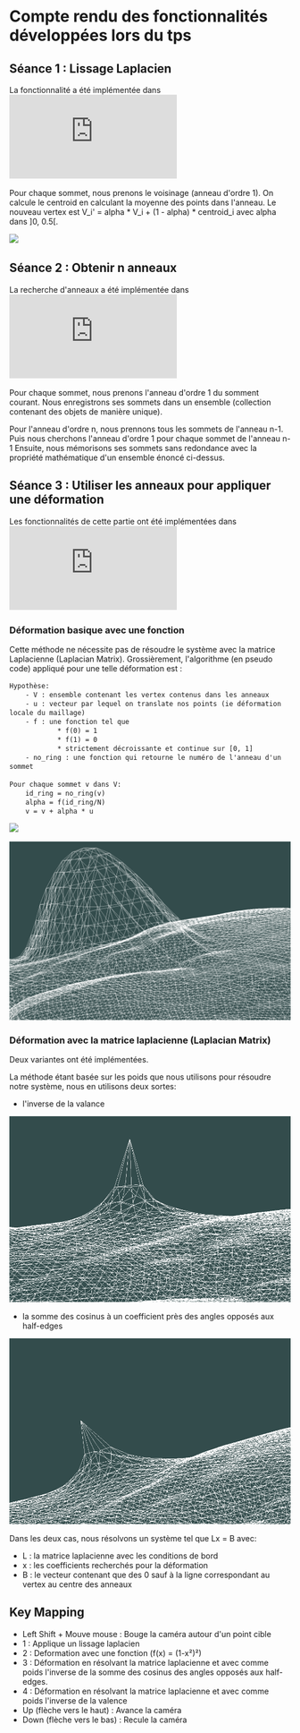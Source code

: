 
# Compte rendu des fonctionnalités développées lors du tps


## Séance 1 : Lissage Laplacien

La fonctionnalité a été implémentée dans
![RingManager.cpp](https://github.com/akhaten/MeshManipulator/blob/main/examples/TpIGAI2/MyViewer.cpp)

Pour chaque sommet, nous prenons le voisinage (anneau d'ordre 1).
On calcule le centroid en calculant la moyenne des points dans l'anneau.
Le nouveau vertex est V_i' = alpha * V_i + (1 - alpha) * centroid_i  avec alpha dans ]0, 0.5[.

![](https://github.com/akhaten/MeshManipulator/blob/main/examples/TpIGAI2/images/laplacian_smoothing.gif)


## Séance 2 : Obtenir n anneaux

La recherche d'anneaux a été implémentée dans
![RingManager.cpp](https://github.com/akhaten/MeshManipulator/blob/main/examples/TpIGAI2/RingManager.cpp)

Pour chaque sommet, nous prenons l'anneau d'ordre 1 du somment courant.
Nous enregistrons ses sommets dans un ensemble (collection contenant des objets de manière unique).

Pour l'anneau d'ordre n, nous prennons tous les sommets de l'anneau n-1.
Puis nous cherchons l'anneau d'ordre 1 pour chaque sommet de l'anneau n-1
Ensuite, nous mémorisons ses sommets sans redondance avec la propriété mathématique
d'un ensemble énoncé ci-dessus.

## Séance 3 : Utiliser les anneaux pour appliquer une déformation

Les fonctionnalités de cette partie ont été implémentées dans 
![RingManager.cpp](https://github.com/akhaten/MeshManipulator/blob/main/examples/TpIGAI2/RingManager.cpp)

### Déformation basique avec une fonction

Cette méthode ne nécessite pas de résoudre le système avec la matrice Laplacienne (Laplacian Matrix).
Grossièrement, l'algorithme (en pseudo code) appliqué pour une telle déformation est :

```
Hypothèse:
    - V : ensemble contenant les vertex contenus dans les anneaux
    - u : vecteur par lequel on translate nos points (ie déformation locale du maillage)
    - f : une fonction tel que
            * f(0) = 1
            * f(1) = 0
            * strictement décroissante et continue sur [0, 1] 
    - no_ring : une fonction qui retourne le numéro de l'anneau d'un sommet
    
Pour chaque sommet v dans V:
    id_ring = no_ring(v)
    alpha = f(id_ring/N)
    v = v + alpha * u
```

![](https://github.com/akhaten/MeshManipulator/blob/main/examples/TpIGAI2/images/deformation_function_following_laplacian_smooth.gif)

![](https://github.com/akhaten/MeshManipulator/blob/main/examples/TpIGAI2/images/deformation_function.png)

### Déformation avec la matrice laplacienne (Laplacian Matrix)


Deux variantes ont été implémentées.

La méthode étant basée sur les poids que nous utilisons pour résoudre notre système, nous en utilisons deux sortes:

- l'inverse de la valance

![](https://github.com/akhaten/MeshManipulator/blob/main/examples/TpIGAI2/images/deformation_valence_following_laplacian_smooth.png)

- la somme des cosinus à un coefficient près des angles opposés aux half-edges 

![](https://github.com/akhaten/MeshManipulator/blob/main/examples/TpIGAI2/images/deformation_angle_following_laplacian_smooth.png)

Dans les deux cas, nous résolvons un système tel que Lx = B avec:
- L : la matrice laplacienne avec les conditions de bord
- x : les coefficients recherchés pour la déformation
- B : le vecteur contenant que des 0 sauf à la ligne correspondant au vertex au centre des anneaux


## Key Mapping

- Left Shift + Mouve mouse : Bouge la caméra autour d'un point cible
- 1 : Applique un lissage laplacien
- 2 : Deformation avec une fonction (f(x) = (1-x²)²)
- 3 : Déformation en résolvant la matrice laplacienne et avec comme poids l'inverse de la somme des cosinus des angles opposés aux half-edges.
- 4 : Déformation en résolvant la matrice laplacienne et avec comme poids l'inverse de la valence
- Up (flèche vers le haut) : Avance la caméra
- Down (flèche vers le bas) : Recule la caméra